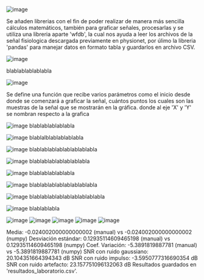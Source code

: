 
![image](https://github.com/user-attachments/assets/80df962c-52ca-496f-84d6-1f1db3b9e9f3)

Se añaden librerias con el fin de poder realizar de manera más sencilla cálculos matemáticos, también para graficar señales, procesarlas y se utiliza una libreria aparte 'wfdb', la cual nos ayuda a leer los archivos de la señal fisiologica descargada previamente en physionet, por úlimo la libreria 'pandas' para manejar datos en formato tabla y guardarlos en archivo CSV.

![image](https://github.com/user-attachments/assets/3f1330c3-ec44-40e0-bd02-b84bbfb3351e)

blablablablablabla

![image](https://github.com/user-attachments/assets/48347ca2-b573-47c0-b1fd-9dc1cf113237)

 Se define una función que recibe varios parámetros como el inicio desde donde se comenzará a graficar la señal, cuántos puntos los cuales son las muestras de la señal que se mostrarán en la gráfica.
donde al eje 'X' y 'Y' se nombran respecto a la grafica

![image](https://github.com/user-attachments/assets/8d61e777-8ece-400e-9d36-c3e420274c4f)
blablablablablabla

![image](https://github.com/user-attachments/assets/e3aeca58-7603-401e-aa71-ebb33ecb4864)
blablalblablablablabla

![image](https://github.com/user-attachments/assets/94dded00-71dc-4035-b789-73eeb26d1b14)
blablablablablablablablabla

![image](https://github.com/user-attachments/assets/5a10f00b-6482-48e8-ba35-89eae386f996)
blablablablablablablabla

![image](https://github.com/user-attachments/assets/95a662cc-6067-4450-a5c2-bf1a6c8802ac)
blablablablablabla

![image](https://github.com/user-attachments/assets/654df77f-6517-4641-bcc2-1501dbdc783d)
blablablablablablablablabla

![image](https://github.com/user-attachments/assets/ec944df2-16d0-4864-8964-2a3fa1e5d93f)
blablablablablablablablablabla

![image](https://github.com/user-attachments/assets/812736fe-152b-43be-b89b-b4d6b22e0f61)
blablablabla

![image](https://github.com/user-attachments/assets/db7da50a-777f-4bba-8adf-99808f6f25ae)
![image](https://github.com/user-attachments/assets/fd143544-41c7-4997-a5bc-2cc71cafb474)
![image](https://github.com/user-attachments/assets/f4621f06-1587-4de0-b1eb-c4ee30340df7)
![image](https://github.com/user-attachments/assets/dab18c8b-66c0-4b67-9a35-9175a8c24ea8)
![image](https://github.com/user-attachments/assets/986c9b20-fd1a-46cf-b510-c37318d71ba8)


Media: -0.024002000000000002 (manual) vs -0.024002000000000002 (numpy)
Desviación estándar: 0.12935114609465198 (manual) vs 0.12935114609465198 (numpy)
Coef. Variación: -5.3891819887781 (manual) vs -5.3891819887781 (numpy)
SNR con ruido gaussiano: 20.104351664394343 dB
SNR con ruido impulso: -3.5950777316690354 dB
SNR con ruido artefacto: 23.157751096132063 dB
Resultados guardados en 'resultados_laboratorio.csv'.

